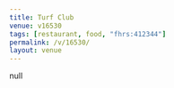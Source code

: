 ```yaml
---
title: Turf Club
venue: v16530
tags: [restaurant, food, "fhrs:412344"]
permalink: /v/16530/
layout: venue
---
```

null